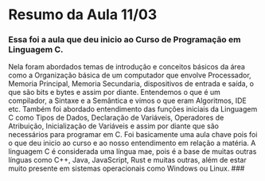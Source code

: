 # Resumo da Aula 11/03 

 ### Essa foi a aula que deu inicio ao Curso de Programação em Linguagem C. 
 Nela foram abordados temas de introdução e conceitos básicos da área como a Organização básica de um computador que envolve Processador, Memoria Principal, Memoria Secundaria, dispositivos de entrada e saída, o que são bits e bytes e assim por diante.
 Entendemos o que é um compilador, a Sintaxe e a Semântica e vimos o que eram Algoritmos, IDE etc.
  Também foi abordado entendimento das funções iniciais da Linguagem C como Tipos de Dados, Declaração de Variáveis, Operadores de Atribuição, Inicialização de Variáveis e assim por diante que são necessários para programar em C.
  Foi basicamente uma aula chave pois foi o que deu inicio ao curso e ao nosso entendimento em relação a matéria. A linguagem C é considerada uma língua mae, pois é a base de muitas outras línguas como C++, Java, JavaScript, Rust e muitas outras, além de estar muito presente em sistemas operacionais como Windows ou Linux. ###
